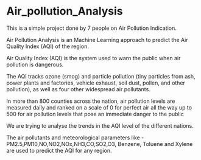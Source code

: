 # Air_pollution_Analysis

This is a simple project done by 7 people on Air Pollution Indication.

Air Pollution Analysis is an Machine Learning approach to predict the Air Quality Index (AQI) of the region.

Air Quality Index (AQI) is the system used to warn the public when air pollution is dangerous.

The AQI tracks ozone (smog) and particle pollution (tiny particles from ash, power plants and factories, vehicle exhaust, soil dust, pollen, and other pollution), as well as four other widespread air pollutants.

In more than 800 counties across the nation, air pollution levels are measured daily and ranked on a scale of 0 for perfect air all the way up to 500 for air pollution levels that pose an immediate danger to the public

We are trying to analyse the trends in the AQI level of the different nations.

The air pollutants and meteorological parameters like - PM2.5,PM10,NO,NO2,NOx,NH3,CO,SO2,O3, Benzene, Toluene and Xylene are used to predict the AQI for any region.

